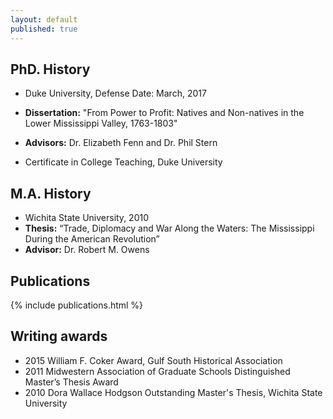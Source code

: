 ```yaml
---
layout: default
published: true
---
```


## PhD. History
- Duke University, Defense Date: March, 2017
- **Dissertation:** "From Power to Profit: Natives and Non-natives in the Lower Mississippi Valley, 1763-1803"
- **Advisors:** Dr. Elizabeth Fenn and Dr. Phil Stern

- Certificate in College Teaching, Duke University

## M.A. History
- Wichita State University, 2010
- **Thesis:** “Trade, Diplomacy and War Along the Waters: The Mississippi During the American Revolution”
- **Advisor:** Dr. Robert M. Owens

## Publications
{% include publications.html %}

## Writing awards
- 2015 William F. Coker Award, Gulf South Historical Association
- 2011 Midwestern Association of Graduate Schools Distinguished Master’s Thesis Award
- 2010 Dora Wallace Hodgson Outstanding Master's Thesis, Wichita State University

